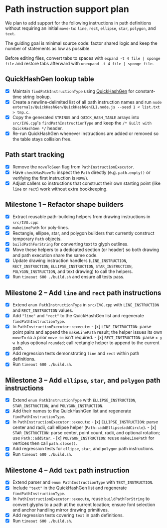 # Path instruction support plan

We plan to add support for the following instructions in path definitions without requiring an initial `move-to`: `line`, `rect`, `ellipse`, `star`, `polygon`, and `text`.

The guiding goal is minimal source code: factor shared logic and keep the number of statements as low as possible.

Before editing files, convert tabs to spaces with `expand -t 4 file | sponge file` and restore tabs afterward with `unexpand -t 4 file | sponge file`.

## QuickHashGen lookup table
- [x] Maintain `findPathInstructionType` using [QuickHashGen](../externals/QuickHashGen/README.md) for constant-time string lookup.
- [x] Create a newline-delimited list of all path instruction names and run `node externals/QuickHashGen/QuickHashGenCLI.node.js --seed 1 < list.txt > tmp.c`.
- [x] Copy the generated `STRINGS` and `QUICK_HASH_TABLE` arrays into `src/IVG.cpp`'s `findPathInstructionType` and keep the `/* Built with QuickHashGen */` header.
- [x] Re-run QuickHashGen whenever instructions are added or removed so the table stays collision free.

## Path start tracking
- [x] Remove the `moveToSeen` flag from `PathInstructionExecutor`.
- [x] Have `checkHasMoveTo` inspect the `Path` directly (e.g. `path.empty()` or verifying the first instruction is `MOVE`).
- [x] Adjust callers so instructions that construct their own starting point (like `line` or `rect`) work without extra bookkeeping.

## Milestone 1 – Refactor shape builders
- [x] Extract reusable path-building helpers from drawing instructions in `src/IVG.cpp`:
- [x] `makeLinePath` for poly-lines.
- [x] Rectangle, ellipse, star, and polygon builders that currently construct temporary `Path` objects.
- [x] `buildPathForString` for converting text to glyph outlines.
- [x] Move these helpers to a dedicated section (or header) so both drawing and path execution share the same code.
- [x] Update drawing instruction handlers (`LINE_INSTRUCTION`, `RECT_INSTRUCTION`, `ELLIPSE_INSTRUCTION`, `STAR_INSTRUCTION`, `POLYGON_INSTRUCTION`, and text drawing) to call the helpers.
- [x] Run `timeout 600 ./build.sh` and ensure all tests pass.

## Milestone 2 – Add `line` and `rect` path instructions
- [x] Extend `enum PathInstructionType` in `src/IVG.cpp` with `LINE_INSTRUCTION` and `RECT_INSTRUCTION` values.
- [x] Add `"line"` and `"rect"` to the QuickHashGen list and regenerate `findPathInstructionType`.
- [x] In `PathInstructionExecutor::execute`:
	   - [x] `LINE_INSTRUCTION`: parse point pairs and append the `makeLinePath` result; the helper issues its own `moveTo` so a prior `move-to` isn't required.
	   - [x] `RECT_INSTRUCTION`: parse `x y w h` plus optional `rounded`; call rectangle helper to append to the current path.
- [x] Add regression tests demonstrating `line` and `rect` within path definitions.
- [x] Run `timeout 600 ./build.sh`.

## Milestone 3 – Add `ellipse`, `star`, and `polygon` path instructions
- [x] Extend `enum PathInstructionType` with `ELLIPSE_INSTRUCTION`, `STAR_INSTRUCTION`, and `POLYGON_INSTRUCTION`.
- [x] Add their names to the QuickHashGen list and regenerate `findPathInstructionType`.
- [x] In `PathInstructionExecutor::execute`:
	   - [x] `ELLIPSE_INSTRUCTION`: parse center and radii, call ellipse helper (`Path::addEllipse`/`addCircle`).
	   - [x] `STAR_INSTRUCTION`: parse center, point count, radii, and optional rotation; use `Path::addStar`.
	   - [x] `POLYGON_INSTRUCTION`: reuse `makeLinePath` for vertices then call `path.close()`.
- [x] Add regression tests for `ellipse`, `star`, and `polygon` path instructions.
- [x] Run `timeout 600 ./build.sh`.

## Milestone 4 – Add `text` path instruction
- [x] Extend parser and `enum PathInstructionType` with `TEXT_INSTRUCTION`.
- [x] Include `"text"` in the QuickHashGen list and regenerate `findPathInstructionType`.
- [x] In `PathInstructionExecutor::execute`, reuse `buildPathForString` to convert glyphs to a path at the current location; ensure font selection and anchor handling mirror drawing primitives.
- [x] Add regression tests covering `text` in path definitions.
- [x] Run `timeout 600 ./build.sh`.
